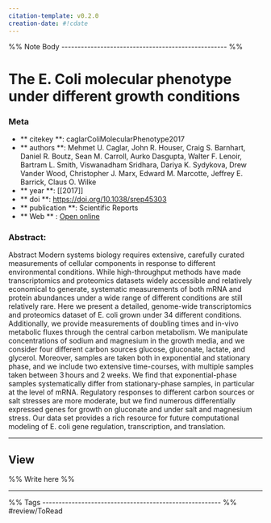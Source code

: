 ```yaml
---
citation-template: v0.2.0
creation-date: #!cdate
---
```


%% Note Body --------------------------------------------------- %%
# The E. Coli molecular phenotype under different growth conditions

### Meta
- ** citekey **: caglarColiMolecularPhenotype2017
- ** authors **: Mehmet U. Caglar, John R. Houser, Craig S. Barnhart, Daniel R. Boutz, Sean M. Carroll, Aurko Dasgupta, Walter F. Lenoir, Bartram L. Smith, Viswanadham Sridhara, Dariya K. Sydykova, Drew Vander Wood, Christopher J. Marx, Edward M. Marcotte, Jeffrey E. Barrick, Claus O. Wilke
- ** year **: [[2017]]
- ** doi **: https://doi.org/10.1038/srep45303
- ** publication **: Scientific Reports
- ** Web ** : [Open online](https://www.nature.com/articles/srep45303)


### Abstract:
Abstract Modern systems biology requires extensive, carefully curated measurements of cellular components in response to different environmental conditions. While high-throughput methods have made transcriptomics and proteomics datasets widely accessible and relatively economical to generate, systematic measurements of both mRNA and protein abundances under a wide range of different conditions are still relatively rare. Here we present a detailed, genome-wide transcriptomics and proteomics dataset of E. coli grown under 34 different conditions. Additionally, we provide measurements of doubling times and in-vivo metabolic fluxes through the central carbon metabolism. We manipulate concentrations of sodium and magnesium in the growth media, and we consider four different carbon sources glucose, gluconate, lactate, and glycerol. Moreover, samples are taken both in exponential and stationary phase, and we include two extensive time-courses, with multiple samples taken between 3 hours and 2 weeks. We find that exponential-phase samples systematically differ from stationary-phase samples, in particular at the level of mRNA. Regulatory responses to different carbon sources or salt stresses are more moderate, but we find numerous differentially expressed genes for growth on gluconate and under salt and magnesium stress. Our data set provides a rich resource for future computational modeling of E. coli gene regulation, transcription, and translation.

___

## View

%% Write here %%





___
%% Tags  ------------------------------------------------------- %%
#review/ToRead
